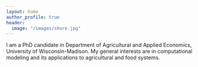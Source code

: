 ```yaml
---
layout: home
author_profile: true
header:
  image: "/images/shore.jpg"
---
```


I am a PhD candidate in Department of Agricultural and Applied Economics, University of Wisconsin-Madison. My general interests are in computational modeling and its applications to agricultural and food systems.
